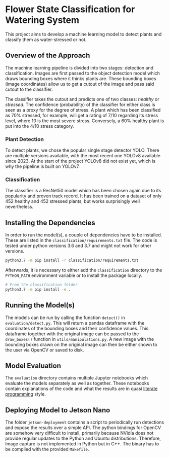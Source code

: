 # Flower State Classification for Watering System

This project aims to develop a machine learning model to detect plants
and classify them as water-stressed or not.

## Overview of the Approach

The machine learning pipeline is divided into two stages: detection
and classification. Images are first passed to the object detection
model which draws bounding boxes where it thinks plants are. These
bounding boxes (image coordinates) allow us to get a cutout of the
image and pass said cutout to the classifier.

The classifier takes the cutout and predicts one of two classes:
*healthy* or *stressed*. The confidence (probability) of the
classifier for either class is seen as a proxy for the degree of
stress. A plant which has been classified as 70% stressed, for
example, will get a rating of 7/10 regarding its stress level, where
10 is the most severe stress. Conversely, a 60% healthy plant is put
into the 4/10 stress category.

### Plant Detection

To detect plants, we chose the popular single stage detector
YOLO. There are multiple versions available, with the most recent one
YOLOv8 available since 2023. At the start of the project YOLOv8 did
not exist yet, which is why the pipeline is built on YOLOv7.

### Classification

The classifier is a ResNet50 model which has been chosen again due to
its popularity and proven track record. It has been trained on a
dataset of only 452 healthy and 452 stressed plants, but works
surprisingly well nevertheless.

## Installing the Dependencies

In order to run the model(s), a couple of dependencies have to be
installed. These are listed in the `classification/requirements.txt`
file. The code is tested under python versions 3.6 and 3.7 and might
not work for other versions.

```bash
python3.7 -m pip install -r classification/requirements.txt
```

Afterwards, it is necessary to either add the `classification`
directory to the `PYTHON_PATH` environment variable or to install the
package locally.

```bash
# From the classification folder
python3.7 -m pip install -e .
```

## Running the Model(s)

The models can be run by calling the function `detect()` in
`evaluation/detect.py`. This will return a pandas dataframe with the
coordinates of the bounding boxes and their confidence values. This
dataframe together with the original image can be passed to the
`draw_boxes()` function in `utils/manipulations.py`. A new image with
the bounding boxes drawn on the original image can then be either
shown to the user via OpenCV or saved to disk.

## Model Evaluation

The `evaluation` directory contains multiple Jupyter notebooks which
evaluate the models separately as well as together. These notebooks
contain explanations of the code and what the results are in quasi
[literate
programming](https://en.wikipedia.org/wiki/Literate_programming)
style.

## Deploying Model to Jetson Nano

The folder `jetson-deployment` contains a script to periodically run
detections and expose the results over a simple API. The python
bindings for OpenCV are somehow very difficult to install, primarily
because NVidia does not provide regular updates to the Python and
Ubuntu distributions. Therefore, Image capture is not implemented in
Python but in C++. The binary has to be compiled with the provided
`Makefile`.
